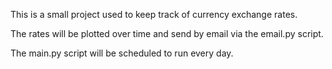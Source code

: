 This is a small project used to keep track of currency exchange rates.

The rates will be plotted over time and send by email via the email.py script.

The main.py script will be scheduled to run every day.